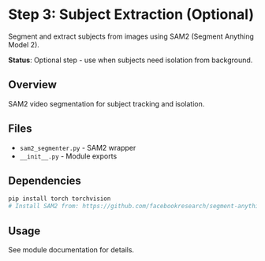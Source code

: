 # Step 3: Subject Extraction (Optional)

Segment and extract subjects from images using SAM2 (Segment Anything Model 2).

**Status**: Optional step - use when subjects need isolation from background.

## Overview

SAM2 video segmentation for subject tracking and isolation.

## Files

- `sam2_segmenter.py` - SAM2 wrapper
- `__init__.py` - Module exports

## Dependencies

```bash
pip install torch torchvision
# Install SAM2 from: https://github.com/facebookresearch/segment-anything-2
```

## Usage

See module documentation for details.

